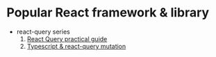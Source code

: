 
# Popular React framework & library


- react-query series 
	1. [React Query practical guide](https://tkdodo.eu/blog/effective-react-query-keys)
	2. [Typescript & react-query mutation](https://www.youtube.com/watch?v=ZbhGXD8KpQ8&ab_channel=LeoRoese)
